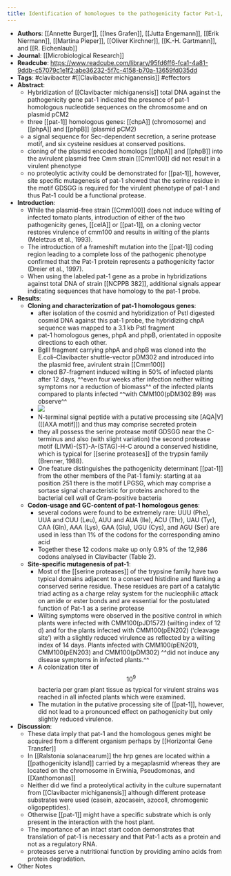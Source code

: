 ```yaml
---
title: Identification of homologues to the pathogenicity factor Pat-1, a putative serine protease of Clavibacter michiganensis subsp. michiganensis
---
```


- **Authors**: [[Annette Burger]], [[Ines Grafen]], [[Jutta Engemann]], [[Erik Niermann]], [[Martina Pieper]], [[Oliver Kirchner]], [[K.-H. Gartmann]], and [[R. Eichenlaub]]
- **Journal**: [[Microbiological Research]]
- **Readcube**: https://www.readcube.com/library/95fd6ff6-fca1-4a81-9ddb-c57079c1e1f2:abe36232-5f7c-4158-b70a-13659fd035dd
- **Tags**: #clavibacter #[[Clavibacter michiganensis]] #effectors
- **Abstract**:
	- Hybridization of [[Clavibacter michiganensis]] total DNA against the pathogenicity gene pat-1 indicated the presence of pat-1 homologous nucleotide sequences on the chromosome and on plasmid pCM2
	- three [[pat-1]] homologous genes: [[chpA]] (chromosome) and [[phpA]] and [[phpB]] (plasmid pCM2)
	- a signal sequence for Sec-dependent secretion, a serine protease motif, and six cysteine residues at conserved positions.
	- cloning of the plasmid encoded homologs [[phpA]] and [[phpB]] into the avirulent plasmid free Cmm strain [[Cmm100]] did not result in a virulent phenotype
	- no proteolytic activity could be demonstrated for [[pat-1]], however, site specific mutagenesis of pat-1 showed that the serine residue in the motif GDSGG is required for the virulent phenotype of pat-1 and thus Pat-1 could be a functional protease.
- **Introduction**:
	- While the plasmid-free strain [[Cmm100]] does not induce wilting of infected tomato plants, introduction of either of the two pathogenicity genes, [[celA]] or [[pat-1]], on a cloning vector restores virulence of cmm100 and results in wilting of the plants (Meletzus et al., 1993).
	- The introduction of a frameshift mutation into the [[pat-1]] coding region leading to a complete loss of the pathogenic phenotype confirmed that the Pat-1 protein represents a pathogenicity factor (Dreier et al., 1997).
	- When using the labeled pat-1 gene as a probe in hybridizations against total DNA of strain [[NCPPB  382]], additional signals appear indicating sequences that have homology to the pat-1 probe.
- **Results**:
	- **Cloning and characterization of pat-1 homologous genes**:
		- after isolation of the cosmid and hybridization of PstI digested cosmid DNA against this pat-1 probe, the hybridizing chpA sequence was mapped to a 3.1 kb PstI fragment
		- pat-1 homologous genes, phpA and phpB, orientated in opposite directions to each other.
		- BglII fragment carrying phpA and phpB was cloned into the E.coli–Clavibacter shuttle-vector pDM302 and introduced into the plasmid free, avirulent strain [[Cmm100]]
		- cloned B7-fragment induced wilting in 50% of infected plants after 12 days, ^^even four weeks after infection neither wilting symptoms nor a reduction of biomass^^ of the infected plants compared to plants infected ^^with CMM100(pDM302:B9) was observe^^
		- ![](https://firebasestorage.googleapis.com/v0/b/firescript-577a2.appspot.com/o/imgs%2Fapp%2FQualifying_Exam%2FGAaKxz1eOi.png?alt=media&token=9e2af3f4-97fa-4897-b45b-0bf1a19232a4)
		- N-terminal signal peptide with a putative processing site [AQA|V]([[AXA motif]]) and thus may comprise secreted protein
		- they all possess the serine protease motif GDSGG near the C-terminus and also (with slight variation) the second protease motif (LIVM)-(ST)-A-(STAG)-H-C around a conserved histidine, which is typical for [[serine proteases]] of the trypsin family (Brenner, 1988).
		- One feature distinguishes the pathogenicity determinant [[pat-1]] from the other members of the Pat-1 family: starting at aa position 251 there is the motif LPGSG, which may comprise a sortase signal characteristic for proteins anchored to the bacterial cell wall of Gram-positive bacteria
	- **Codon-usage and GC-content of pat-1 homologous genes**:
		- several codons were found to be extremely rare: UUU (Phe), UUA and CUU (Leu), AUU and AUA (Ile), ACU (Thr), UAU (Tyr), CAA (Gln), AAA (Lys), GAA (Glu), UGU (Cys), and AGU (Ser) are used in less than 1% of the codons for the corresponding amino acid
		- Together these 12 codons make up only 0.9% of the 12,986 codons analysed in Clavibacter (Table 2).
	- **Site-specific mutagenesis of pat-1**:
		- Most of the [[serine proteases]] of the trypsine family have two typical domains adjacent to a conserved histidine and flanking a conserved serine residue. These residues are part of a catalytic triad acting as a charge relay system for the nucleophilic attack on amide or ester bonds and are essential for the postulated function of Pat-1 as a serine protease
		- Wilting symptoms were observed in the positive control in which plants were infected with CMM100(pJD1572) (wilting index of 12 d) and for the plants infected with CMM100(pEN202) (‘cleavage site’) with a slightly reduced virulence as reflected by a wilting index of 14 days. Plants infected with CMM100(pEN201), CMM100(pEN203) and CMM100(pDM302) ^^did not induce any disease symptoms in infected plants.^^
		- A colonization titer of $$10^9$$ bacteria per gram plant tissue as typical for virulent strains was reached in all infected plants which were examined.
		- The mutation in the putative processing site of [[pat-1]], however, did not lead to a pronounced effect on pathogenicity but only slightly reduced virulence.
- **Discussion**:
	- These data imply that pat-1 and the homologous genes might be acquired from a different organism perhaps by [[Horizontal Gene Transfer]]
	- In [[Ralstonia solanacearum]] the hrp genes are located within a [[pathogenicity island]] carried by a megaplasmid whereas they are located on the chromosome in Erwinia, Pseudomonas, and [[Xanthomonas]]
	- Neither did we find a proteolytical activity in the culture supernatant from [[Clavibacter michiganensis]] although different protease substrates were used (casein, azocasein, azocoll, chromogenic oligopeptides).
	- Otherwise [[pat-1]] might have a specific substrate which is only present in the interaction with the host plant.
	- The importance of an intact start codon demonstrates that translation of pat-1 is necessary and that Pat-1 acts as a protein and not as a regulatory RNA.
	- proteases serve a nutritional function by providing amino acids from protein degradation.
- Other Notes